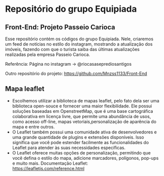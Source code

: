 
# Repositório do grupo Equipiada

## Front-End: Projeto Passeio Carioca

Esse repositório contém os códigos do grupo Equipiada. Nele, criaremos um feed de notícias no estilo do instagram, mostrando a atualização dos imóveis, fazendo com que o turista saiba das últimas atualizações realizadas pela empresa Passeio Carioca.

Referência: Página no instagram -> @riocasaseprediosantigos

Outro repositório do projeto: https://github.com/Mnzss1133/Front-End

## Mapa leaflet

* Escolhemos utilizar a biblioteca de mapas leaflet, pelo fato dela ser uma biblioteca open-souce e fornecer uma maior flexibilidade. Ele possui soluções baseadas em OpenstreetMap, que é uma base cartográfica colaborativa em licença livre, que permite uma abundância de usos, como acesso off-line, mapas vetoriais,personalização de aparência do mapa e entre outros.
* O Leaflet também possui uma comunidade ativa de desenvolvedores e uma grande quantidade de plugins e extensões disponíveis. Isso significa que você pode estender facilmente as funcionalidades do Leaflet para atender às suas necessidades específicas.
* O Leaflet oferece muitas opções de personalização, permitindo que você defina o estilo do mapa, adicione marcadores, polígonos, pop-ups e muito mais.
Documentação Leaflet: https://leafletjs.com/reference.html

